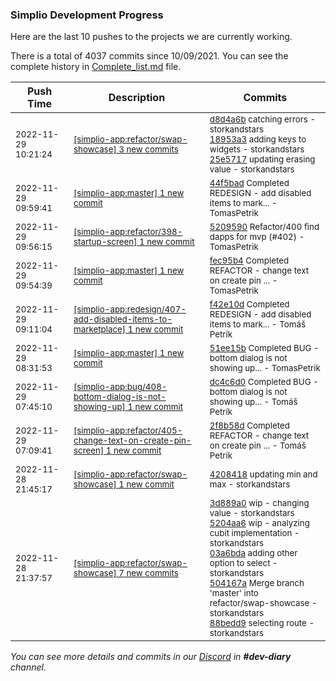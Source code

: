 
### Simplio Development Progress

Here are the last 10 pushes to the projects we are currently working.

There is a total of 4037 commits since 10/09/2021. You can see the complete history in
 [Complete_list.md](Complete_list.md) file.

| Push Time | Description | Commits |
| --- | --- | --- |
| <sub>2022-11-29 10:21:24</sub> | <sub>[[simplio-app:refactor/swap\-showcase] 3 new commits](https://github.com/SimplioOfficial/simplio-app/compare/42084181688c...25e57171b63e)</sub> | <sub>[d8d4a6b](https://github.com/SimplioOfficial/simplio-app/commit/d8d4a6b5d0317129ed1b6a232122c2b78f35eb50) catching errors - storkandstars<br>[18953a3](https://github.com/SimplioOfficial/simplio-app/commit/18953a3c9c98e475d444adc960bf666342a7b7a3) adding keys to widgets - storkandstars<br>[25e5717](https://github.com/SimplioOfficial/simplio-app/commit/25e57171b63e76746c66405f9a4d787492e4a0f4) updating erasing value - storkandstars</sub> |
| <sub>2022-11-29 09:59:41</sub> | <sub>[[simplio-app:master] 1 new commit](https://github.com/SimplioOfficial/simplio-app/commit/44f5badfa7ba1f192f95d57cf269e083ed77b32c)</sub> | <sub>[44f5bad](https://github.com/SimplioOfficial/simplio-app/commit/44f5badfa7ba1f192f95d57cf269e083ed77b32c) Completed REDESIGN - add disabled items to mark... - TomasPetrik</sub> |
| <sub>2022-11-29 09:56:15</sub> | <sub>[[simplio-app:refactor/398\-startup\-screen] 1 new commit](https://github.com/SimplioOfficial/simplio-app/commit/52095902b157269cdd747f7359c3319754e3dee6)</sub> | <sub>[5209590](https://github.com/SimplioOfficial/simplio-app/commit/52095902b157269cdd747f7359c3319754e3dee6) Refactor/400 find dapps for mvp (#402) - TomasPetrik</sub> |
| <sub>2022-11-29 09:54:39</sub> | <sub>[[simplio-app:master] 1 new commit](https://github.com/SimplioOfficial/simplio-app/commit/fec95b47801d9577f5895c7dab3f5ce6b621d89b)</sub> | <sub>[fec95b4](https://github.com/SimplioOfficial/simplio-app/commit/fec95b47801d9577f5895c7dab3f5ce6b621d89b) Completed REFACTOR - change text on create pin ... - TomasPetrik</sub> |
| <sub>2022-11-29 09:11:04</sub> | <sub>[[simplio-app:redesign/407\-add\-disabled\-items\-to\-marketplace] 1 new commit](https://github.com/SimplioOfficial/simplio-app/commit/f42e10d7b069a1127dc7c1eac4066d8c673160f4)</sub> | <sub>[f42e10d](https://github.com/SimplioOfficial/simplio-app/commit/f42e10d7b069a1127dc7c1eac4066d8c673160f4) Completed REDESIGN - add disabled items to mark... - Tomáš Petrík</sub> |
| <sub>2022-11-29 08:31:53</sub> | <sub>[[simplio-app:master] 1 new commit](https://github.com/SimplioOfficial/simplio-app/commit/51ee15b9f0f95327313a6776004229ee21c157b6)</sub> | <sub>[51ee15b](https://github.com/SimplioOfficial/simplio-app/commit/51ee15b9f0f95327313a6776004229ee21c157b6) Completed BUG - bottom dialog is not showing up... - TomasPetrik</sub> |
| <sub>2022-11-29 07:45:10</sub> | <sub>[[simplio-app:bug/408\-bottom\-dialog\-is\-not\-showing\-up] 1 new commit](https://github.com/SimplioOfficial/simplio-app/commit/dc4c6d0f7f039449fdf4d311572ad685f4e812e5)</sub> | <sub>[dc4c6d0](https://github.com/SimplioOfficial/simplio-app/commit/dc4c6d0f7f039449fdf4d311572ad685f4e812e5) Completed BUG - bottom dialog is not showing up... - Tomáš Petrík</sub> |
| <sub>2022-11-29 07:09:41</sub> | <sub>[[simplio-app:refactor/405\-change\-text\-on\-create\-pin\-screen] 1 new commit](https://github.com/SimplioOfficial/simplio-app/commit/2f8b58d35a6b67b1479e9606c33bac4e7222ae6a)</sub> | <sub>[2f8b58d](https://github.com/SimplioOfficial/simplio-app/commit/2f8b58d35a6b67b1479e9606c33bac4e7222ae6a) Completed REFACTOR - change text on create pin ... - Tomáš Petrík</sub> |
| <sub>2022-11-28 21:45:17</sub> | <sub>[[simplio-app:refactor/swap\-showcase] 1 new commit](https://github.com/SimplioOfficial/simplio-app/commit/42084181688c155ef308e6cac85186f66222072e)</sub> | <sub>[4208418](https://github.com/SimplioOfficial/simplio-app/commit/42084181688c155ef308e6cac85186f66222072e) updating min and max - storkandstars</sub> |
| <sub>2022-11-28 21:37:57</sub> | <sub>[[simplio-app:refactor/swap\-showcase] 7 new commits](https://github.com/SimplioOfficial/simplio-app/compare/3d889a014ba8^...f7feeaecca26)</sub> | <sub>[3d889a0](https://github.com/SimplioOfficial/simplio-app/commit/3d889a014ba8ddc6cea54470af772fd2b1bbd252) wip - changing value - storkandstars<br>[5204aa6](https://github.com/SimplioOfficial/simplio-app/commit/5204aa6e94715e008e898b63299791f4762630ad) wip - analyzing cubit implementation - storkandstars<br>[03a6bda](https://github.com/SimplioOfficial/simplio-app/commit/03a6bda7592c321dd5928fbaa848c1d98c0a8b0e) adding other option to select - storkandstars<br>[504167a](https://github.com/SimplioOfficial/simplio-app/commit/504167a6cff0ad365abf673bca4675e23ab5f5bb) Merge branch 'master' into refactor/swap-showcase - storkandstars<br>[88bedd9](https://github.com/SimplioOfficial/simplio-app/commit/88bedd9a25c4e20c09e2f03becb0638f336b1667) selecting route - storkandstars</sub> |

_You can see more details and commits in our [Discord](https://discord.gg/aKhjuwZmdP) in **#dev-diary** channel._
